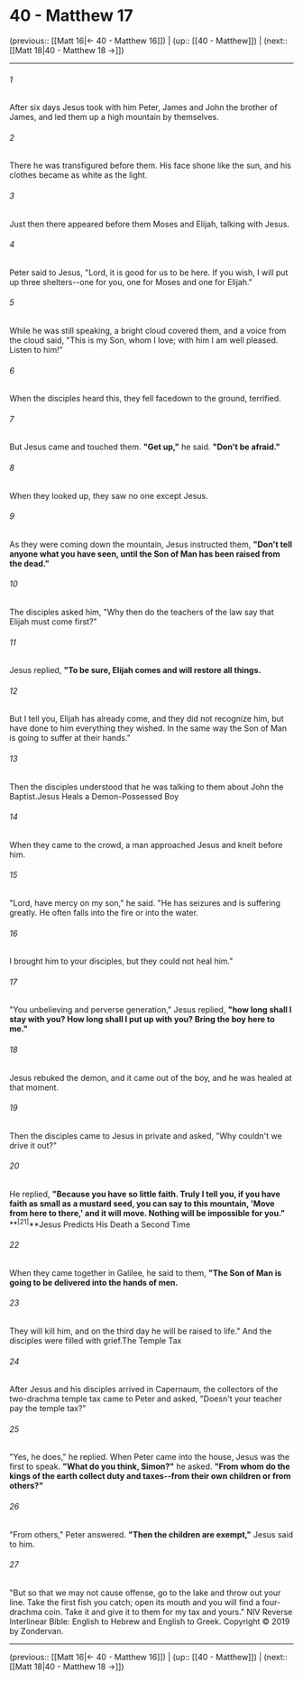 # 40 - Matthew 17

(previous:: [[Matt 16|← 40 - Matthew 16]]) | (up:: [[40 - Matthew]]) | (next:: [[Matt 18|40 - Matthew 18 →]])

***


###### 1 
After six days Jesus took with him Peter, James and John the brother of James, and led them up a high mountain by themselves. 

###### 2 
There he was transfigured before them. His face shone like the sun, and his clothes became as white as the light. 

###### 3 
Just then there appeared before them Moses and Elijah, talking with Jesus. 

###### 4 
Peter said to Jesus, "Lord, it is good for us to be here. If you wish, I will put up three shelters--one for you, one for Moses and one for Elijah." 

###### 5 
While he was still speaking, a bright cloud covered them, and a voice from the cloud said, "This is my Son, whom I love; with him I am well pleased. Listen to him!" 

###### 6 
When the disciples heard this, they fell facedown to the ground, terrified. 

###### 7 
But Jesus came and touched them. **"Get up,"** he said. **"Don't be afraid."** 

###### 8 
When they looked up, they saw no one except Jesus. 

###### 9 
As they were coming down the mountain, Jesus instructed them, **"Don't tell anyone what you have seen, until the Son of Man has been raised from the dead."** 

###### 10 
The disciples asked him, "Why then do the teachers of the law say that Elijah must come first?" 

###### 11 
Jesus replied, **"To be sure, Elijah comes and will restore all things.** 

###### 12 
But I tell you, Elijah has already come, and they did not recognize him, but have done to him everything they wished. In the same way the Son of Man is going to suffer at their hands." 

###### 13 
Then the disciples understood that he was talking to them about John the Baptist.Jesus Heals a Demon-Possessed Boy 

###### 14 
When they came to the crowd, a man approached Jesus and knelt before him. 

###### 15 
"Lord, have mercy on my son," he said. "He has seizures and is suffering greatly. He often falls into the fire or into the water. 

###### 16 
I brought him to your disciples, but they could not heal him." 

###### 17 
"You unbelieving and perverse generation," Jesus replied, **"how long shall I stay with you? How long shall I put up with you? Bring the boy here to me."** 

###### 18 
Jesus rebuked the demon, and it came out of the boy, and he was healed at that moment. 

###### 19 
Then the disciples came to Jesus in private and asked, "Why couldn't we drive it out?" 

###### 20 
He replied, **"Because you have so little faith. Truly I tell you, if you have faith as small as a mustard seed, you can say to this mountain, 'Move from here to there,' and it will move. Nothing will be impossible for you."** **<sup class="versenum">[21]</sup>**Jesus Predicts His Death a Second Time 

###### 22 
When they came together in Galilee, he said to them, **"The Son of Man is going to be delivered into the hands of men.** 

###### 23 
They will kill him, and on the third day he will be raised to life." And the disciples were filled with grief.The Temple Tax 

###### 24 
After Jesus and his disciples arrived in Capernaum, the collectors of the two-drachma temple tax came to Peter and asked, "Doesn't your teacher pay the temple tax?" 

###### 25 
"Yes, he does," he replied. When Peter came into the house, Jesus was the first to speak. **"What do you think, Simon?"** he asked. **"From whom do the kings of the earth collect duty and taxes--from their own children or from others?"** 

###### 26 
"From others," Peter answered. **"Then the children are exempt,"** Jesus said to him. 

###### 27 
"But so that we may not cause offense, go to the lake and throw out your line. Take the first fish you catch; open its mouth and you will find a four-drachma coin. Take it and give it to them for my tax and yours." NIV Reverse Interlinear Bible: English to Hebrew and English to Greek. Copyright © 2019 by Zondervan.

***

(previous:: [[Matt 16|← 40 - Matthew 16]]) | (up:: [[40 - Matthew]]) | (next:: [[Matt 18|40 - Matthew 18 →]])
